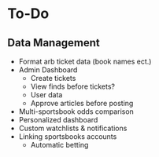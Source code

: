 # To-Do 

## Data Management
- Format arb ticket data (book names ect.)
- Admin Dashboard
    - Create tickets
    - View finds before tickets?
    - User data
    - Approve articles before posting
- Multi-sportsbook odds comparison
- Personalized dashboard
- Custom watchlists & notifications
- Linking sportsbooks accounts
    - Automatic betting


